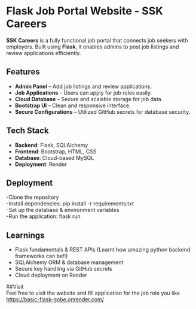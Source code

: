 # Flask Job Portal Website - SSK Careers 

**SSK Careers** is a fully functional job portal that connects job seekers with employers. Built using **Flask**, it enables admins to post job listings and review applications efficiently.  

## Features  
-  **Admin Panel** – Add job listings and review applications.  
-  **Job Applications** – Users can apply for job roles easily.  
-  **Cloud Database** – Secure and scalable storage for job data.  
-  **Bootstrap UI** – Clean and responsive interface.  
-  **Secure Configurations** – Utilized GitHub secrets for database security.  

## Tech Stack  
- **Backend**: Flask, SQLAlchemy  
- **Frontend**: Bootstrap, HTML, CSS  
- **Database**: Cloud-based MySQL  
- **Deployment**: Render
  
## Deployment
-Clone the repository <br>
-Install dependencies: pip install -r requirements.txt <br>
-Set up the database & environment variables <br>
-Run the application: flask run

## Learnings
- Flask fundamentals & REST APIs (Learnt how amazing python backend frameworks can be!!)
- SQLAlchemy ORM & database management
- Secure key handling via GitHub secrets
- Cloud deployment on Render

##Visit <br>
Feel free to visit the website and fill application for the job role you like <br>
https://basic-flask-gnbe.onrender.com/

